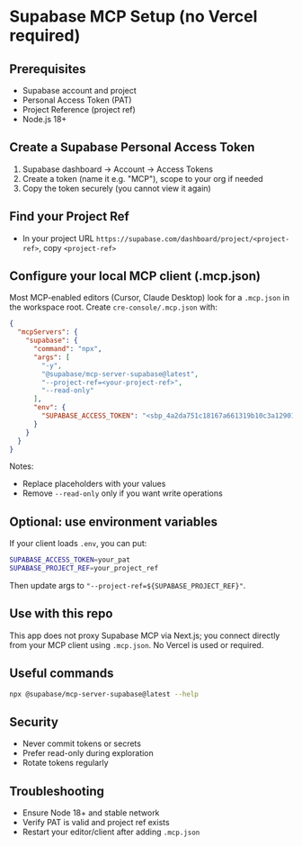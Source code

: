 # Supabase MCP Setup (no Vercel required)

## Prerequisites
- Supabase account and project
- Personal Access Token (PAT)
- Project Reference (project ref)
- Node.js 18+

## Create a Supabase Personal Access Token
1. Supabase dashboard → Account → Access Tokens
2. Create a token (name it e.g. "MCP"), scope to your org if needed
3. Copy the token securely (you cannot view it again)

## Find your Project Ref
- In your project URL `https://supabase.com/dashboard/project/<project-ref>`, copy `<project-ref>`

## Configure your local MCP client (.mcp.json)
Most MCP-enabled editors (Cursor, Claude Desktop) look for a `.mcp.json` in the workspace root. Create `cre-console/.mcp.json` with:

```json
{
  "mcpServers": {
    "supabase": {
      "command": "npx",
      "args": [
        "-y",
        "@supabase/mcp-server-supabase@latest",
        "--project-ref=<your-project-ref>",
        "--read-only"
      ],
      "env": {
        "SUPABASE_ACCESS_TOKEN": "<sbp_4a2da751c18167a661319b10c3a129011ccfeeaf>"
      }
    }
  }
}
```

Notes:
- Replace placeholders with your values
- Remove `--read-only` only if you want write operations

## Optional: use environment variables
If your client loads `.env`, you can put:

```bash
SUPABASE_ACCESS_TOKEN=your_pat
SUPABASE_PROJECT_REF=your_project_ref
```

Then update args to `"--project-ref=${SUPABASE_PROJECT_REF}"`.

## Use with this repo
This app does not proxy Supabase MCP via Next.js; you connect directly from your MCP client using `.mcp.json`. No Vercel is used or required.

## Useful commands
```bash
npx @supabase/mcp-server-supabase@latest --help
```

## Security
- Never commit tokens or secrets
- Prefer read-only during exploration
- Rotate tokens regularly

## Troubleshooting
- Ensure Node 18+ and stable network
- Verify PAT is valid and project ref exists
- Restart your editor/client after adding `.mcp.json`

